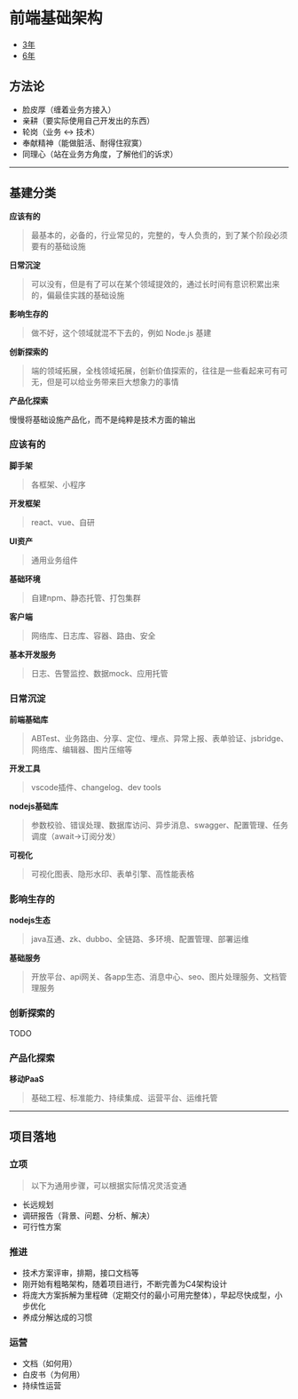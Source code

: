 # 前端基础架构

- [3年](https://juejin.im/post/5e6447e1f265da575f4e7df1)
- [6年](https://juejin.im/post/5e644c6bf265da57584db25c)

## 方法论
- 脸皮厚（缠着业务方接入）
- 亲耕（要实际使用自己开发出的东西）
- 轮岗（业务 <-> 技术）
- 奉献精神（能做脏活、耐得住寂寞）
- 同理心（站在业务方角度，了解他们的诉求）

---

## 基建分类

**应该有的**

> 最基本的，必备的，行业常见的，完整的，专人负责的，到了某个阶段必须要有的基础设施

**日常沉淀**

> 可以没有，但是有了可以在某个领域提效的，通过长时间有意识积累出来的，偏最佳实践的基础设施

**影响生存的**

> 做不好，这个领域就混不下去的，例如 Node.js 基建

**创新探索的**

> 端的领域拓展，全栈领域拓展，创新价值探索的，往往是一些看起来可有可无，但是可以给业务带来巨大想象力的事情

**产品化探索**

慢慢将基础设施产品化，而不是纯粹是技术方面的输出

### 应该有的

**脚手架**

> 各框架、小程序

**开发框架**

> react、vue、自研

**UI资产**

> 通用业务组件

**基础环境**

> 自建npm、静态托管、打包集群

**客户端**

> 网络库、日志库、容器、路由、安全

**基本开发服务**

> 日志、告警监控、数据mock、应用托管

### 日常沉淀

**前端基础库**

> ABTest、业务路由、分享、定位、埋点、异常上报、表单验证、jsbridge、网络库、编辑器、图片压缩等

**开发工具**

> vscode插件、changelog、dev tools

**nodejs基础库**

> 参数校验、错误处理、数据库访问、异步消息、swagger、配置管理、任务调度（await->订阅分发）

**可视化**

> 可视化图表、隐形水印、表单引擎、高性能表格

### 影响生存的

**nodejs生态**

> java互通、zk、dubbo、全链路、多环境、配置管理、部署运维

**基础服务**

> 开放平台、api网关、各app生态、消息中心、seo、图片处理服务、文档管理服务

### 创新探索的
TODO

### 产品化探索

**移动PaaS**

> 基础工程、标准能力、持续集成、运营平台、运维托管

---

## 项目落地

### 立项
> 以下为通用步骤，可以根据实际情况灵活变通

- 长远规划
- 调研报告（背景、问题、分析、解决）
- 可行性方案

### 推进
- 技术方案评审，排期，接口文档等
- 刚开始有粗略架构，随着项目进行，不断完善为C4架构设计
- 将庞大方案拆解为里程碑（定期交付的最小可用完整体），早起尽快成型，小步优化
- 养成分解达成的习惯

### 运营
- 文档（如何用）
- 白皮书（为何用）
- 持续性运营

